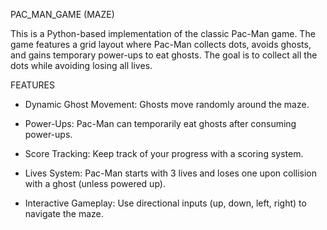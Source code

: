 PAC_MAN_GAME (MAZE)

This is a Python-based implementation of the classic Pac-Man game. The game features a grid layout where Pac-Man collects dots, avoids ghosts, and gains temporary power-ups to eat ghosts. The goal is to collect all the dots while avoiding losing all lives.

FEATURES

- Dynamic Ghost Movement: Ghosts move randomly around the maze.

- Power-Ups: Pac-Man can temporarily eat ghosts after consuming power-ups.

- Score Tracking: Keep track of your progress with a scoring system.

- Lives System: Pac-Man starts with 3 lives and loses one upon collision with a ghost (unless powered up).

- Interactive Gameplay: Use directional inputs (up, down, left, right) to navigate the maze.
